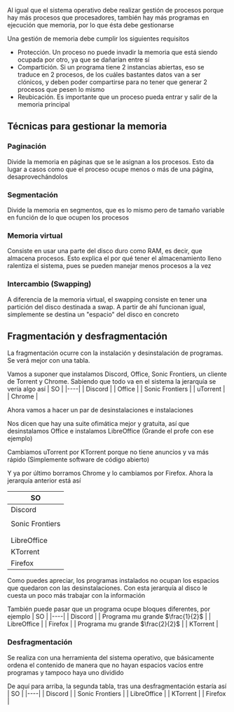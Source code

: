 Al igual que el sistema operativo debe realizar gestión de procesos porque hay más procesos que procesadores, también hay más programas en ejecución que memoria, por lo que ésta debe gestionarse

Una gestión de memoria debe cumplir los siguientes requisitos
- Protección. Un proceso no puede invadir la memoria que está siendo ocupada por otro, ya que se dañarían entre sí
- Compartición. Si un programa tiene 2 instancias abiertas, eso se traduce en 2 procesos, de los cuáles bastantes datos van a ser clónicos, y deben poder compartirse para no tener que generar 2 procesos que pesen lo mismo
- Reubicación. Es importante que un proceso pueda entrar y salir de la memoria principal

## Técnicas para gestionar la memoria

### Paginación
Divide la memoria en páginas que se le asignan a los procesos. Esto da lugar a casos como que el proceso ocupe menos o más de una página, desaprovechándolos

### Segmentación
Divide la memoria en segmentos, que es lo mismo pero de tamaño variable en función de lo que ocupen los procesos

### Memoria virtual
Consiste en usar una parte del disco duro como RAM, es decir, que almacena procesos. Esto explica el por qué tener el almacenamiento lleno ralentiza el sistema, pues se pueden manejar menos procesos a la vez

### Intercambio (Swapping)
A diferencia de la memoria virtual, el swapping consiste en tener una partición del disco destinada a swap. A partir de ahí funcionan igual, simplemente se destina un "espacio" del disco en concreto

## Fragmentación y desfragmentación
La fragmentación ocurre con la instalación y desinstalación de programas. Se verá mejor con una tabla. 

Vamos a suponer que instalamos Discord, Office, Sonic Frontiers, un cliente de Torrent y Chrome. Sabiendo que todo va en el sistema la jerarquía se vería algo así
| SO |
|----|
| Discord |
| Office |
| Sonic Frontiers |
| uTorrent |
| Chrome |

Ahora vamos a hacer un par de desinstalaciones e instalaciones

Nos dicen que hay una suite ofimática mejor y gratuita, así que desinstalamos Office e instalamos LibreOffice (Grande el profe con ese ejemplo)

Cambiamos uTorrent por KTorrent porque no tiene anuncios y va más rápido (Simplemente software de código abierto)

Y ya por último borramos Chrome y lo cambiamos por Firefox. Ahora la jerarquía anterior está así

| SO |
|----|
| Discord |
|  |
| Sonic Frontiers |
|  |
|  |
| LibreOffice |
| KTorrent |
| Firefox |

Como puedes apreciar, los programas instalados no ocupan los espacios que quedaron con las desinstalaciones. Con esta jerarquía al disco le cuesta un poco más trabajar con la información

También puede pasar que un programa ocupe bloques diferentes, por ejemplo
| SO |
|----|
| Discord |
| Programa mu grande $\frac{1}{2}$ |
| LibreOffice |
| Firefox |
| Programa mu grande $\frac{2}{2}$ |
| KTorrent |

### Desfragmentación
Se realiza con una herramienta del sistema operativo, que básicamente ordena el contenido de manera que no hayan espacios vacíos entre programas y tampoco haya uno dividido

De aquí para arriba, la segunda tabla, tras una desfragmentación estaría así
| SO |
|----|
| Discord |
| Sonic Frontiers |
| LibreOffice |
| KTorrent |
| Firefox |
